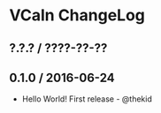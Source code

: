 VCaln ChangeLog
===============

## ?.?.? / ????-??-??

## 0.1.0 / 2016-06-24

* Hello World! First release - @thekid